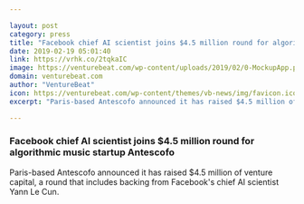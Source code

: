 ```yaml
---

layout: post
category: press
title: "Facebook chief AI scientist joins $4.5 million round for algorithmic music startup Antescofo"
date: 2019-02-19 05:01:40
link: https://vrhk.co/2tqkaIC
image: https://venturebeat.com/wp-content/uploads/2019/02/0-MockupApp.png?w=1200&strip=all
domain: venturebeat.com
author: "VentureBeat"
icon: https://venturebeat.com/wp-content/themes/vb-news/img/favicon.ico
excerpt: "Paris-based Antescofo announced it has raised $4.5 million of venture capital, a round that includes backing from Facebook's chief AI scientist Yann Le Cun."

---
```


### Facebook chief AI scientist joins $4.5 million round for algorithmic music startup Antescofo

Paris-based Antescofo announced it has raised $4.5 million of venture capital, a round that includes backing from Facebook's chief AI scientist Yann Le Cun.